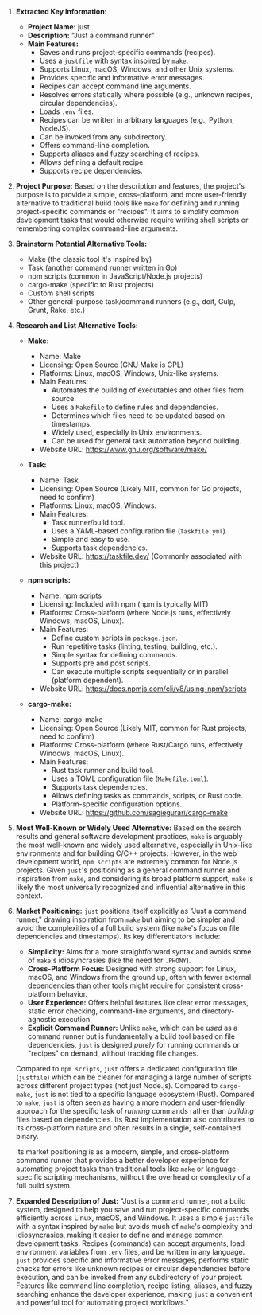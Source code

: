 1.  **Extracted Key Information:**
    *   **Project Name:** just
    *   **Description:** "Just a command runner"
    *   **Main Features:**
        *   Saves and runs project-specific commands (recipes).
        *   Uses a `justfile` with syntax inspired by `make`.
        *   Supports Linux, macOS, Windows, and other Unix systems.
        *   Provides specific and informative error messages.
        *   Recipes can accept command line arguments.
        *   Resolves errors statically where possible (e.g., unknown recipes, circular dependencies).
        *   Loads `.env` files.
        *   Recipes can be written in arbitrary languages (e.g., Python, NodeJS).
        *   Can be invoked from any subdirectory.
        *   Offers command-line completion.
        *   Supports aliases and fuzzy searching of recipes.
        *   Allows defining a default recipe.
        *   Supports recipe dependencies.

2.  **Project Purpose:**
    Based on the description and features, the project's purpose is to provide a simple, cross-platform, and more user-friendly alternative to traditional build tools like `make` for defining and running project-specific commands or "recipes". It aims to simplify common development tasks that would otherwise require writing shell scripts or remembering complex command-line arguments.

3.  **Brainstorm Potential Alternative Tools:**
    *   Make (the classic tool it's inspired by)
    *   Task (another command runner written in Go)
    *   npm scripts (common in JavaScript/Node.js projects)
    *   cargo-make (specific to Rust projects)
    *   Custom shell scripts
    *   Other general-purpose task/command runners (e.g., doit, Gulp, Grunt, Rake, etc.)

4.  **Research and List Alternative Tools:**

    *   **Make:**
        *   Name: Make
        *   Licensing: Open Source (GNU Make is GPL)
        *   Platforms: Linux, macOS, Windows, Unix-like systems.
        *   Main Features:
            *   Automates the building of executables and other files from source.
            *   Uses a `Makefile` to define rules and dependencies.
            *   Determines which files need to be updated based on timestamps.
            *   Widely used, especially in Unix environments.
            *   Can be used for general task automation beyond building.
        *   Website URL: https://www.gnu.org/software/make/

    *   **Task:**
        *   Name: Task
        *   Licensing: Open Source (Likely MIT, common for Go projects, need to confirm)
        *   Platforms: Linux, macOS, Windows.
        *   Main Features:
            *   Task runner/build tool.
            *   Uses a YAML-based configuration file (`Taskfile.yml`).
            *   Simple and easy to use.
            *   Supports task dependencies.
        *   Website URL: https://taskfile.dev/ (Commonly associated with this project)

    *   **npm scripts:**
        *   Name: npm scripts
        *   Licensing: Included with npm (npm is typically MIT)
        *   Platforms: Cross-platform (where Node.js runs, effectively Windows, macOS, Linux).
        *   Main Features:
            *   Define custom scripts in `package.json`.
            *   Run repetitive tasks (linting, testing, building, etc.).
            *   Simple syntax for defining commands.
            *   Supports pre and post scripts.
            *   Can execute multiple scripts sequentially or in parallel (platform dependent).
        *   Website URL: https://docs.npmjs.com/cli/v8/using-npm/scripts

    *   **cargo-make:**
        *   Name: cargo-make
        *   Licensing: Open Source (Likely MIT, common for Rust projects, need to confirm)
        *   Platforms: Cross-platform (where Rust/Cargo runs, effectively Windows, macOS, Linux).
        *   Main Features:
            *   Rust task runner and build tool.
            *   Uses a TOML configuration file (`Makefile.toml`).
            *   Supports task dependencies.
            *   Allows defining tasks as commands, scripts, or Rust code.
            *   Platform-specific configuration options.
        *   Website URL: https://github.com/sagiegurari/cargo-make

5.  **Most Well-Known or Widely Used Alternative:**
    Based on the search results and general software development practices, `make` is arguably the most well-known and widely used alternative, especially in Unix-like environments and for building C/C++ projects. However, in the web development world, `npm scripts` are extremely common for Node.js projects. Given `just`'s positioning as a general command runner and inspiration from `make`, and considering its broad platform support, `make` is likely the most universally recognized and influential alternative in this context.

6.  **Market Positioning:**
    `just` positions itself explicitly as "Just a command runner," drawing inspiration from `make` but aiming to be simpler and avoid the complexities of a full build system (like `make`'s focus on file dependencies and timestamps). Its key differentiators include:
    *   **Simplicity:** Aims for a more straightforward syntax and avoids some of `make`'s idiosyncrasies (like the need for `.PHONY`).
    *   **Cross-Platform Focus:** Designed with strong support for Linux, macOS, and Windows from the ground up, often with fewer external dependencies than other tools might require for consistent cross-platform behavior.
    *   **User Experience:** Offers helpful features like clear error messages, static error checking, command-line arguments, and directory-agnostic execution.
    *   **Explicit Command Runner:** Unlike `make`, which can be *used* as a command runner but is fundamentally a build tool based on file dependencies, `just` is designed *purely* for running commands or "recipes" on demand, without tracking file changes.

    Compared to `npm scripts`, `just` offers a dedicated configuration file (`justfile`) which can be cleaner for managing a large number of scripts across different project types (not just Node.js). Compared to `cargo-make`, `just` is not tied to a specific language ecosystem (Rust). Compared to `make`, `just` is often seen as having a more modern and user-friendly approach for the specific task of *running* commands rather than *building* files based on dependencies. Its Rust implementation also contributes to its cross-platform nature and often results in a single, self-contained binary.

    Its market positioning is as a modern, simple, and cross-platform command runner that provides a better developer experience for automating project tasks than traditional tools like `make` or language-specific scripting mechanisms, without the overhead or complexity of a full build system.

7.  **Expanded Description of Just:**
    "Just is a command runner, not a build system, designed to help you save and run project-specific commands efficiently across Linux, macOS, and Windows. It uses a simple `justfile` with a syntax inspired by `make` but avoids much of `make`'s complexity and idiosyncrasies, making it easier to define and manage common development tasks. Recipes (commands) can accept arguments, load environment variables from `.env` files, and be written in any language. `just` provides specific and informative error messages, performs static checks for errors like unknown recipes or circular dependencies before execution, and can be invoked from any subdirectory of your project. Features like command line completion, recipe listing, aliases, and fuzzy searching enhance the developer experience, making `just` a convenient and powerful tool for automating project workflows."